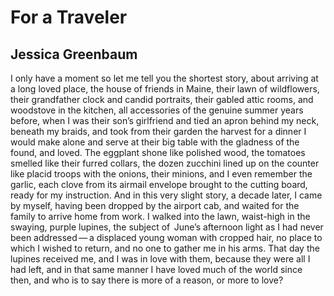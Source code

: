 # For a Traveler
## Jessica Greenbaum
I only have a moment so let me tell you the shortest story,
about arriving at a long loved place, the house of friends in Maine,
their lawn of wildflowers, their grandfather clock and candid
portraits, their gabled attic rooms, and woodstove in the kitchen,
all accessories of the genuine summer years before, when I was
their son’s girlfriend and tied an apron behind my neck, beneath
my braids, and took from their garden the harvest for a dinner
I would make alone and serve at their big table with the gladness
of the found, and loved. The eggplant shone like polished wood,
the tomatoes smelled like their furred collars, the dozen zucchini
lined up on the counter like placid troops with the onions, their
minions, and I even remember the garlic, each clove from its airmail
envelope brought to the cutting board, ready for my instruction.
And in this very slight story, a decade later, I came by myself,
having been dropped by the airport cab, and waited for the family
to arrive home from work. I walked into the lawn, waist-high
in the swaying, purple lupines, the subject of   June’s afternoon light
as I had never been addressed — a displaced young woman with
cropped hair, no place to which I wished to return, and no one
to gather me in his arms. That day the lupines received me,
and I was in love with them, because they were all I had left,
and in that same manner I have loved much of the world since then,
and who is to say there is more of a reason, or more to love?